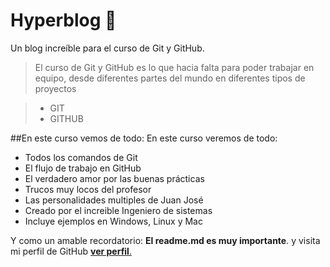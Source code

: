 # Hyperblog 💚
Un blog increíble para el curso de Git y GitHub.
>El curso de Git y GitHub es lo que hacia falta para poder trabajar en equipo, desde diferentes partes del mundo en diferentes tipos de proyectos

> - GIT
> - GITHUB

##En este curso vemos de todo: En este curso veremos de todo:
* Todos los comandos de Git
* El flujo de trabajo en GitHub
* El verdadero amor por las buenas prácticas
* Trucos muy locos del profesor
* Las personalidades multiples de Juan José
* Creado por el increible Ingeniero de sistemas
* Incluye ejemplos en Windows, Linux y Mac

Y como un amable recordatorio: **El readme.md es muy importante**. y visita mi perfil de GitHub [**ver perfil**.](https://github.com/juanjo95/ "ver perfil.")